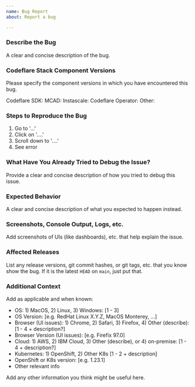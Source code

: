 ```yaml
---
name: Bug Report
about: Report a bug

---
```


### Describe the Bug

A clear and concise description of the bug.

### Codeflare Stack Component Versions
Please specify the component versions in which you have encountered this bug.

Codeflare SDK:
MCAD:
Instascale:
Codeflare Operator:
Other: 

### Steps to Reproduce the Bug

1. Go to '...'
2. Click on '....'
3. Scroll down to '....'
4. See error

### What Have You Already Tried to Debug the Issue?

Provide a clear and concise description of how you tried to debug this issue.

### Expected Behavior

A clear and concise description of what you expected to happen instead.

### Screenshots, Console Output, Logs, etc.

Add screenshots of UIs (like dashboards), etc. that help explain the issue.

### Affected Releases

List any release versions, git commit hashes, or git tags, etc. that you know show the bug. If it is the latest `HEAD` on `main`, just put that.

### Additional Context

Add as applicable and when known:

* OS: 1) MacOS, 2) Linux, 3) Windows: [1 - 3]
* OS Version: [e.g. RedHat Linux X.Y.Z, MacOS Monterey, ...]
* Browser (UI issues): 1) Chrome, 2) Safari, 3) Firefox, 4) Other (describe):  [1 - 4 + description?]
* Browser Version (UI issues): [e.g. Firefix 97.0]
* Cloud: 1) AWS, 2) IBM Cloud, 3) Other (describe), or 4) on-premise: [1 - 4 + description?]
* Kubernetes: 1) OpenShift, 2) Other K8s [1 - 2 + description]
* OpenShift or K8s version: [e.g. 1.23.1]
* Other relevant info

Add any other information you think might be useful here.